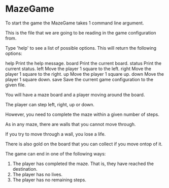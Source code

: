 # MazeGame
To start the game the MazeGame takes 1 command line argument.

This is the file that we are going to be reading in the game configuration from.

Type 'help' to see a list of possible options. This will return the following options: 
  
  help Print the help message.
  board Print the current board.
  status Print the current status.
  left Move the player 1 square to the left.
  right Move the player 1 square to the right.
  up Move the player 1 square up.
  down Move the player 1 square down.
  save <file> Save the current game configuration to the given file.

You will have a maze board and a player moving around the board.

The player can step left, right, up or down.

However, you need to complete the maze within a given number of steps.

As in any maze, there are walls that you cannot move through.

If you try to move through a wall, you lose a life.

There is also gold on the board that you can collect if you move ontop of it.

The game can end in one of the following ways:

1. The player has completed the maze. That is, they have reached the destination.
2. The player has no lives.
3. The player has no remaining steps.
